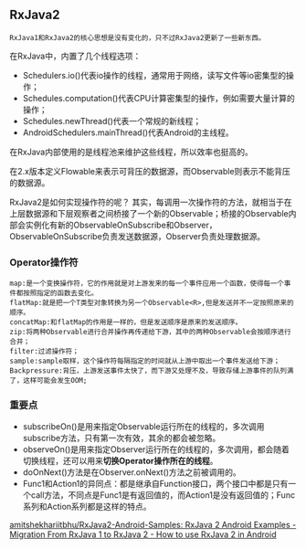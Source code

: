 ## RxJava2

	RxJava1和RxJava2的核心思想是没有变化的，只不过RxJava2更新了一些新东西。

在RxJava中，内置了几个线程选项：

- Schedulers.io()代表io操作的线程，通常用于网络，读写文件等io密集型的操作；
- Schedules.computation()代表CPU计算密集型的操作，例如需要大量计算的操作；
- Schedules.newThread()代表一个常规的新线程；
- AndroidSchedulers.mainThread()代表Android的主线程。

在RxJava内部使用的是线程池来维护这些线程，所以效率也挺高的。

在2.x版本定义Flowable来表示可背压的数据源，而Observable则表示不能背压的数据源。

RxJava2是如何实现操作符的呢？
其实，每调用一次操作符的方法，就相当于在上层数据源和下层观察者之间桥接了一个新的Observable；桥接的Observable内部会实例化有新的ObservableOnSubscribe和Observer，ObservableOnSubscribe负责发送数据源，Observer负责处理数据源。

### Operator操作符
	map:是一个变换操作符，它的作用就是对上游发来的每一个事件应用一个函数，使得每一个事件都按照指定的函数去变化。
	flatMap:就是把一个T类型对象转换为另一个Observable<R>,但是发送并不一定按照原来的顺序。
	concatMap:和flatMap的作用是一样的，但是发送顺序是原来的发送顺序。
	zip:将两种Observable进行合并操作再传递给下游，其中的两种Observable会按顺序进行合并；
	filter:过滤操作符；
	sample:sample取样，这个操作符每隔指定的时间就从上游中取出一个事件发送给下游；
	Backpressure:背压，上游发送事件太快了，而下游又处理不及，导致存储上游事件的队列满了，这样可能会发生OOM;

### 重要点

- subscribeOn()是用来指定Observable运行所在的线程的，多次调用subscribe方法，只有第一次有效，其余的都会被忽略。
- observeOn()是用来指定Observer运行所在的线程的，多次调用，都会随着切换线程，还可以用来**切换Operator操作所在的线程**。
- doOnNext()方法是在Observer.onNext()方法之前被调用的。
- Func1和Action1的异同点：都是继承自Function接口，两个接口中都是只有一个call方法，不同点是Func1是有返回值的，而Action1是没有返回值的；Func系列和Action系列都是这样的特点。

[amitshekhariitbhu/RxJava2\-Android\-Samples: RxJava 2 Android Examples \- Migration From RxJava 1 to RxJava 2 \- How to use RxJava 2 in Android](https://github.com/amitshekhariitbhu/RxJava2-Android-Samples)
